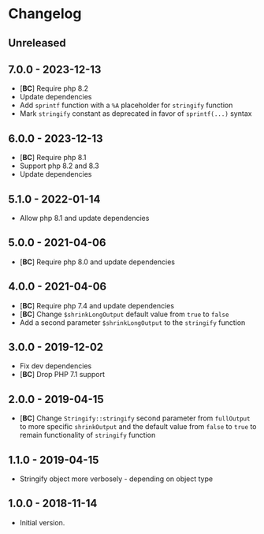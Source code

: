 # Changelog

<!--
Changelog rules:
- Follow Semantic Versioning (https://semver.org/) and Keep a Changelog principles (https://keepachangelog.com/).
- There should always be "Unreleased" section at the beginning for new changelog records.
- Changelog records should be written in present imperative and end with a dot (eg. "- Improve some feature.").
-->

## Unreleased

## 7.0.0 - 2023-12-13
- [**BC**] Require php 8.2
- Update dependencies
- Add `sprintf` function with a `%A` placeholder for `stringify` function
- Mark `stringify` constant as deprecated in favor of `sprintf(...)` syntax

## 6.0.0 - 2023-12-13
- [**BC**] Require php 8.1
- Support php 8.2 and 8.3
- Update dependencies

## 5.1.0 - 2022-01-14
- Allow php 8.1 and update dependencies

## 5.0.0 - 2021-04-06
- [**BC**] Require php 8.0 and update dependencies

## 4.0.0 - 2021-04-06
- [**BC**] Require php 7.4 and update dependencies
- [**BC**] Change `$shrinkLongOutput` default value from `true` to `false`
- Add a second parameter `$shrinkLongOutput` to the `stringify` function

## 3.0.0 - 2019-12-02
- Fix dev dependencies
- [**BC**] Drop PHP 7.1 support

## 2.0.0 - 2019-04-15
- [**BC**] Change `Stringify::stringify` second parameter from `fullOutput` to more specific `shrinkOutput` and the default value from `false` to `true` to remain functionality of `stringify` function

## 1.1.0 - 2019-04-15
- Stringify object more verbosely - depending on object type

## 1.0.0 - 2018-11-14
- Initial version.
